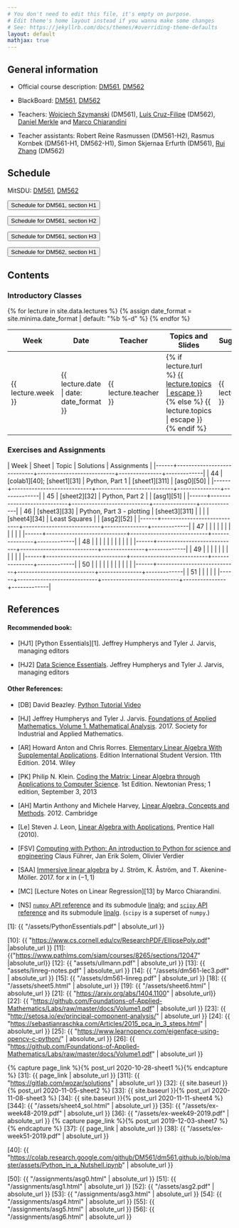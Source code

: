 ```yaml
---
# You don't need to edit this file, it's empty on purpose.
# Edit theme's home layout instead if you wanna make some changes
# See: https://jekyllrb.com/docs/themes/#overriding-theme-defaults
layout: default
mathjax: true
---
```




## General information

- Official course description:
  [DM561](https://odinlister.sdu.dk/fagbesk/internkode/DM561/), [DM562](https://odinlister.sdu.dk/fagbesk/internkode/DM562/)

- BlackBoard: [DM561](https://e-learn.sdu.dk/webapps/blackboard/execute/courseMain?course_id=_422174_1), [DM562](https://e-learn.sdu.dk/webapps/blackboard/execute/courseMain?course_id=_422179_1)


- Teachers:
  [Wojciech Szymanski](https://portal.findresearcher.sdu.dk/da/persons/szymanski)
  (DM561),
  [Luís Cruz-Filipe](https://portal.findresearcher.sdu.dk/da/persons/lcf)
  (DM562),
  [Daniel Merkle](https://imada.sdu.dk/~daniel) and [Marco Chiarandini](https://imada.sdu.dk/~marco)


- Teacher assistants: 
  Robert Reine Rasmussen (DM561-H2), 
  Rasmus Kornbek (DM561-H1, DM562-H1),
  Simon Skjernaa Erfurth (DM561), 
  [Rui Zhang](https://portal.findresearcher.sdu.dk/en/persons/ruizhang) (DM562)


## Schedule

MitSDU: <a
href="https://mitsdu.sdu.dk/skema/activity/N330024101/e20">DM561</a>, <a href="https://mitsdu.sdu.dk/skema/activity/N330025101/e20">DM562</a>


<button onclick="myFunction('h1')" class="w3-btn w3-cell
w3-left-align">Schedule for DM561, section H1 <i class="fa fa-caret-down"></i></button>
<div id="h1" class="w3-container w3-hide">

<div class="w3-responsive">

<!--
<iframe src="https://calendar.google.com/calendar/embed?showTitle=0&amp;showPrint=0&amp;showCalendars=0&amp;showTz=0&amp;height=600&amp;wkst=1&amp;bgcolor=%23FFFFFF&amp;src=egkljh81e5gn1qa11drhvli5g1quqn6e%40import.calendar.google.com&amp;color=%23853104&amp;src=i1sgtn4cueuhfc0o5u0aao73ikbrkuol%40import.calendar.google.com&amp;color=%23853104&amp;src=e_2_en%23weeknum%40group.v.calendar.google.com&amp;color=%23B1365F&amp;ctz=Europe%2FCopenhagen" style="border-width:0" width="960" height="600" frameborder="0" scrolling="no"></iframe>
-->

<div w3-include-html="./assets/dm561_h1.html"></div>
<script>
w3.includeHTML();
</script>
</div>
</div>



<button onclick="myFunction('h2')" class="w3-btn w3-cell
w3-left-align">Schedule for DM561, section H2 <i class="fa fa-caret-down"></i></button>
<div id="h2" class="w3-container w3-hide">

<div class="w3-responsive">

<div w3-include-html="./assets/dm561_h2.html"></div>
<script>
w3.includeHTML();
</script>
</div>
</div>






<button onclick="myFunction('h3')" class="w3-btn w3-cell
w3-left-align">Schedule for DM561, section H3 <i class="fa fa-caret-down"></i></button>
<div id="h3" class="w3-container w3-hide">

<div class="w3-responsive">

<div w3-include-html="./assets/dm561_h3.html"></div>
<script>
w3.includeHTML();
</script>
</div>
</div>





<button onclick="myFunction('dm562h2')" class="w3-btn w3-cell
w3-left-align">Schedule for DM562, section H1 <i class="fa fa-caret-down"></i></button>
<div id="dm562h2" class="w3-container w3-hide">

<div class="w3-responsive">

<div w3-include-html="./assets/dm562_h1.html"></div>
<script>
w3.includeHTML();
</script>
</div>
</div>





## Contents

### Introductory Classes

<table>
<thead>
<tr>
<th width="5%">Week</th>
<th width="7%">Date</th>
<th width="7%">Teacher</th>
<th width="36%">Topics and Slides</th>
<th width="55%">Suggested reading</th>
</tr>
</thead>
{% for lecture in site.data.lectures %}
{% assign date_format = site.minima.date_format | default: "%b %-d" %}
<tbody>
<tr>
<td>{{ lecture.week }}</td>
<td>{{ lecture.date | date: date_format }}</td>
<td>
{{ lecture.teacher }}
</td>
<td>
{% if lecture.turl %}
<a class="post-link" href="{{ lecture.turl | absolute_url }}">{{ lecture.topics | escape }}</a>
{% else %}
{{ lecture.topics | escape }}
{% endif %}
</td>
<td>{{ lecture.sug_reading }}</td>
</tr>
</tbody>
{% endfor %}
</table>



### Exercises and Assignments




| Week | Sheet                      | Topic  	           | Solutions     | Assignments |
|------+----------------------------+---------------------------+---------------+-------------|
|   44 | [colab1][40]; [sheet1][31] | Python, Part 1            | [sheet1][311] | [asg0][50]  |
|------+----------------------------+---------------------------+---------------+-------------|
|   45 | [sheet2][32]               | Python, Part 2            |               | [asg1][51]  |
|------+----------------------------+---------------------------+---------------+-------------|
|   46 | [sheet3][33]               | Python, Part 3 - plotting | [sheet3][311] |             |
|      | [sheet4][34]               | Least Squares             |               | [asg2][52]  |
|------+----------------------------+---------------------------+---------------+-------------|
|   47 |                            |                           |               |             |
|      |                            |                           |               |             |
|------+----------------------------+---------------------------+---------------+-------------|
|   48 |                            |                           |               |             |
|      |                            |                           |               |             |
|------+----------------------------+---------------------------+---------------+-------------|
|   49 |                            |                           |               |             |
|      |                            |                           |               |             |
|------+----------------------------+---------------------------+---------------+-------------|
|   50 |                            |                           |               |             |
|      |                            |                           |               |             |
|------+----------------------------+---------------------------+---------------+-------------|
|   51 |                            |                           |               |             |
|------+----------------------------+---------------------------+---------------+-------------|




<!--


| Week | Type | Sheet        | Topic  	                | Solutions     | Assignments |
|------+------+--------------+--------------------------------+---------------+-------------|
|   44 | L    | [colab1][40] [sheet1][31] | Python                         |               | [asg0][50]  |
|------+------+--------------+--------------------------------+---------------+-------------|
|   45 | L    |              |                                |   [sheet4][344]             |  |
|------+------+--------------+--------------------------------+---------------+-------------|
|   46 | L    | [sheet2][32] | Python                         |               |             |
|      | L    | [sheet3][33] | Python - plotting              |               | [asg2][52]  |
|------+------+--------------+--------------------------------+---------------+-------------|
|   47 | L    | 
|      | L    |              |                                |               | [asg3][53]  |
|------+------+--------------+--------------------------------+---------------+-------------|
|   48 | L    | [sheet5][35] | Graph Theory                   |               |             |
|      | L    |              |                                |               | [asg4][54]  |
|------+------+--------------+--------------------------------+---------------+-------------|
|   49 | L    | [sheet6][36] | From Random Polygon to Ellipse |               |             |
|      | L    |              |                                |               | [asg5][55]  |
|------+------+--------------+--------------------------------+---------------+-------------|
|   50 | L    | [sheet7][37] | Page Rank                      |               |             |
|      | L    |              |                                |               | [asg6][56]        |
|------+------+--------------+--------------------------------+---------------+-------------|
|   51 | L    | [sheet8][38] | Eigenfaces                     |               |             |
|------+------+--------------+--------------------------------+---------------+-------------|


-->









## References

#### Recommended book:

- [HJ1] [Python Essentials][1]. Jeffrey Humpherys and Tyler J. Jarvis,
  managing editors

- [HJ2]
  [Data Science Essentials](https://github.com/Foundations-of-Applied-Mathematics/Labs/raw/master/docs/DataScienceEssentials.pdf). Jeffrey
  Humpherys and Tyler J. Jarvis, managing editors

<!--
- [HJ2] [Labs for Foundations of Applied Mathematics. Volume 1. Mathematical Analysis](2)
  Jeffrey Humpherys and Tyler J. Jarvis, managing editors
-->


#### Other References:

- [DB] David Beazley. [Python Tutorial Video](https://www.youtube.com/watch?v=lyDLAutA88s)

- [HJ] Jeffrey Humpherys and Tyler
  J. Jarvis. [Foundations of Applied Mathematics. Volume 1. Mathematical Analysis](http://bookstore.siam.org/ot152/). 2017. Society
  for Industrial and Applied Mathematics.

- [AR] Howard Anton and Chris Rorres. [Elementary Linear Algebra With
  Supplemental Applications](http://eu.wiley.com/WileyCDA/WileyTitle/productCd-1118677455.html). Edition
  International Student Version. 11th Edition. 2014. Wiley


- [PK] Philip N. Klein. [Coding the Matrix: Linear Algebra through
  Applications to Computer
  Science](https://www.amazon.com/dp/0615880991/). 1st Edition.
  Newtonian Press; 1 edition, September 3, 2013

 - [AH] Martin Anthony and Michele Harvey, [Linear Algebra, Concepts and Methods](http://www.cambridge.org/us/academic/subjects/mathematics/algebra/linear-algebra-concepts-and-methods). 2012. Cambridge


- [Le] Steven J. Leon, [Linear Algebra with
  Applications](http://wps.aw.com/leon_linearalg_9/), Prentice Hall
  (2010).


- [FSV] [Computing with Python: An introduction to Python for science and engineering](http://www.pearson.ch/1471/9780273786436/Computing-with-Python-An-introduction-to.aspx)
  Claus Führer, Jan Erik Solem, Olivier Verdier



- [SAA] [Immersive linear algebra](http://immersivemath.com/ila/index.html) by J. Ström, K. Åström, and
  T. Akenine-Möller. 2017. for $x$ in $(-1, 1)$


- [MC] [Lecture Notes on Linear Regression][13] by Marco Chiarandini.


- [NS]
  [`numpy` API reference](https://docs.scipy.org/doc/numpy/reference/) and
  its submodule
  [linalg](https://docs.scipy.org/doc/numpy/reference/routines.linalg.html);
  and [`scipy` API reference](https://docs.scipy.org/doc/scipy/reference/)
  and its submodule
  [linalg](https://docs.scipy.org/doc/scipy/reference/linalg.html).
  (`scipy` is a superset of `numpy`.)

[1]: {{ "/assets/PythonEssentials.pdf" | absolute_url }}

[10]: {{ "https://www.cs.cornell.edu/cv/ResearchPDF/EllipsePoly.pdf" |absolute_url }}
[11]: {{"https://www.pathlms.com/siam/courses/8265/sections/12047" |absolute_url}}
[12]: {{ "assets/ullmann.pdf" | absolute_url }}
[13]: {{ "assets/linreg-notes.pdf" | absolute_url }}
[14]: {{ "/assets/dm561-lec3.pdf" | absolute_url }}
[15]: {{ "/assets/dm561-linreg.pdf" | absolute_url }}
[18]: {{ "/assets/sheet5.html" | absolute_url }}
[19]: {{ "/assets/sheet6.html" | absolute_url }}
[21]: {{ "https://arxiv.org/abs/1404.1100" | absolute_url}}
[22]: {{ "https://github.com/Foundations-of-Applied-Mathematics/Labs/raw/master/docs/Volume1.pdf" | absolute_url }}
[23]: {{ "http://setosa.io/ev/principal-component-analysis/" | absolute_url }}
[24]: {{ "https://sebastianraschka.com/Articles/2015_pca_in_3_steps.html" | absolute_url }}
[25]: {{ "https://www.learnopencv.com/eigenface-using-opencv-c-python/" | absolute_url }}
[26]: {{ "https://github.com/Foundations-of-Applied-Mathematics/Labs/raw/master/docs/Volume1.pdf" | absolute_url }}







{% capture page_link %}{% post_url 2020-10-28-sheet1 %}{% endcapture %}
[31]: {{ page_link | absolute_url }}
[311]: {{ "https://gitlab.com/wozar/solutions" | absolute_url }}
[32]: {{ site.baseurl }}{% post_url 2020-11-05-sheet2 %}
[33]: {{ site.baseurl }}{% post_url 2020-11-08-sheet3 %}
[34]: {{ site.baseurl }}{% post_url 2020-11-11-sheet4 %}
[344]: {{ "/assets/sheet4_sol.html" | absolute_url }}
[35]: {{ "/assets/ex-week48-2019.pdf" | absolute_url }}
[36]: {{ "/assets/ex-week49-2019.pdf" | absolute_url }}
{% capture page_link %}{% post_url 2019-12-03-sheet7 %}{% endcapture %}
[37]: {{ page_link | absolute_url }}
[38]: {{ "/assets/ex-week51-2019.pdf" | absolute_url }}

[40]: {{ "https://colab.research.google.com/github/DM561/dm561.github.io/blob/master/assets/Python_in_a_Nutshell.ipynb" | absolute_url }}


[50]: {{ "/assignments/asg0.html" | absolute_url }}
[51]: {{ "/assignments/asg1.html" | absolute_url }}
[52]: {{ "/assets/asg2.pdf" | absolute_url }}
[53]: {{ "/assignments/asg3.html" | absolute_url }}
[54]: {{ "/assignments/asg4.html" | absolute_url }}
[55]: {{ "/assignments/asg5.html" | absolute_url }}
[56]: {{ "/assignments/asg6.html" | absolute_url }}
